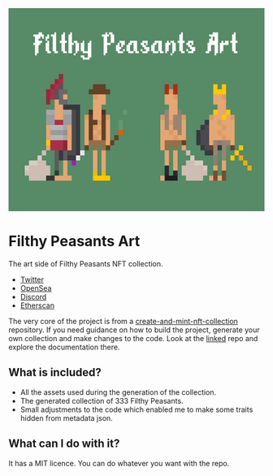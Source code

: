<p>
  <img src="./cover.png" width="600" height="400">
  <br>
</p>

# Filthy Peasants Art

The art side of Filthy Peasants NFT collection.

- [Twitter](https://twitter.com/FilthyNFTs)
- [OpenSea](https://opensea.io/collection/filthypeasants)
- [Discord](https://t.co/91Q4fwRpVT)
- [Etherscan](https://etherscan.io/address/0xde892c47562a4a383f2f88447cd3082d5a9688e4)

The very core of the project is from a [create-and-mint-nft-collection](https://github.com/thepeanutgalleryandco/create-and-mint-nft-collection) repository. If you need guidance on how to build the project, generate your own collection and make changes to the code. Look at the [linked](https://github.com/thepeanutgalleryandco/create-and-mint-nft-collection) repo and explore the documentation there.

## What is included?

- All the assets used during the generation of the collection.
- The generated collection of 333 Filthy Peasants.
- Small adjustments to the code which enabled me to make some traits hidden from metadata json.

## What can I do with it?

It has a MIT licence. You can do whatever you want with the repo.
